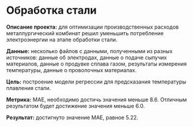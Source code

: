 # Обработка стали

**Описание проекта:** для оптимизации производственных расходов металлургический комбинат решил уменьшить потребление электроэнергии на этапе обработки стали. 

**Данные:** несколько файлов с данными, полученными из разных источников: данные об электродах, данные о подаче сыпучих материалов, данные о продувке сплава газом, результаты измерения температуры, данные о проволочных материалах.

**Цель:** построение модели регрессии для предсказания температуры плавления стали.

**Метрика:** MAE, необходимо достичь значения меньше 8.6. Отличным результатом будет достижение значения меньше 6.0.

**Результат:** достигнуто значение MAE, равное 5.22.

